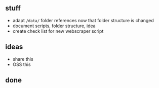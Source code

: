 ## stuff

* adapt `/data/` folder references now that folder structure is changed
* document scripts, folder structure, idea
* create check list for new webscraper script

## ideas

* share this
* OSS this


## done